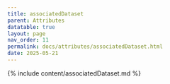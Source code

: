 ```yaml
---
title: associatedDataset
parent: Attributes
datatable: true
layout: page
nav_order: 11
permalink: docs/attributes/associatedDataset.html
date: 2025-05-21
---
```

{% include content/associatedDataset.md %}
